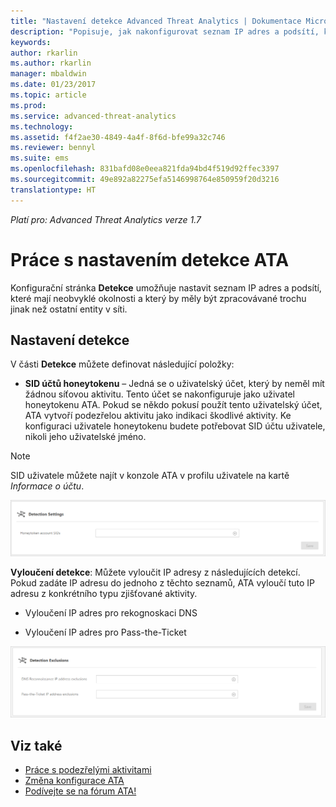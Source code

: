 ```yaml
---
title: "Nastavení detekce Advanced Threat Analytics | Dokumentace Microsoftu"
description: "Popisuje, jak nakonfigurovat seznam IP adres a podsítí, které mají neobvyklé okolnosti a který by měly být zpracovávané jinak než ostatní entity v síti."
keywords: 
author: rkarlin
ms.author: rkarlin
manager: mbaldwin
ms.date: 01/23/2017
ms.topic: article
ms.prod: 
ms.service: advanced-threat-analytics
ms.technology: 
ms.assetid: f4f2ae30-4849-4a4f-8f6d-bfe99a32c746
ms.reviewer: bennyl
ms.suite: ems
ms.openlocfilehash: 831bafd08e0eea821fda94bd4f519d92ffec3397
ms.sourcegitcommit: 49e892a82275efa5146998764e850959f20d3216
translationtype: HT
---
```

*Platí pro: Advanced Threat Analytics verze 1.7*



# <a name="working-with-ata-detection-settings"></a>Práce s nastavením detekce ATA
Konfigurační stránka **Detekce** umožňuje nastavit seznam IP adres a podsítí, které mají neobvyklé okolnosti a který by měly být zpracovávané trochu jinak než ostatní entity v síti.

## <a name="setting-up-detection"></a>Nastavení detekce
V části **Detekce** můžete definovat následující položky:

-   **SID účtů honeytokenu** – Jedná se o uživatelský účet, který by neměl mít žádnou síťovou aktivitu. Tento účet se nakonfiguruje jako uživatel honeytokenu ATA. Pokud se někdo pokusí použít tento uživatelský účet, ATA vytvoří podezřelou aktivitu jako indikaci škodlivé aktivity. Ke konfiguraci uživatele honeytokenu budete potřebovat SID účtu uživatele, nikoli jeho uživatelské jméno.

>[!NOTE]
> SID uživatele můžete najít v konzole ATA v profilu uživatele na kartě *Informace o účtu*.


![Honeytoken nastavení detekce ATA](media/ata-detection-settings-honeytoken-1.7.png)


**Vyloučení detekce**: Můžete vyloučit IP adresy z následujících detekcí. Pokud zadáte IP adresu do jednoho z těchto seznamů, ATA vyloučí tuto IP adresu z konkrétního typu zjišťované aktivity.

-   Vyloučení IP adres pro rekognoskaci DNS

-   Vyloučení IP adres pro Pass-the-Ticket

![Vyloučení nastavení detekce ATA](media/ata-detection-settings-exclusions-1.7.png)


## <a name="see-also"></a>Viz také
- [Práce s podezřelými aktivitami](working-with-suspicious-activities.md)
- [Změna konfigurace ATA](modifying-ata-configuration.md)
- [Podívejte se na fórum ATA!](https://social.technet.microsoft.com/Forums/security/home?forum=mata)
